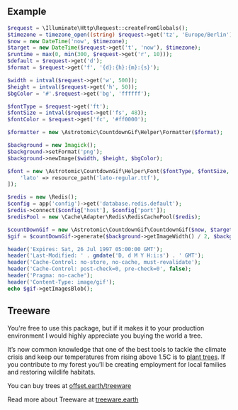 ## Example

```php
$request = \Illuminate\Http\Request::createFromGlobals();
$timezone = timezone_open((string) $request->get('tz', 'Europe/Berlin'));
$now = new DateTime('now', $timezone);
$target = new DateTime($request->get('t', 'now'), $timezone);
$runtime = max(0, min(300, $request->get('r', 10)));
$default = $request->get('d');
$format = $request->get('f', '{d}:{h}:{m}:{s}');

$width = intval($request->get('w', 500));
$height = intval($request->get('h', 50));
$bgColor = '#'.$request->get('bg', 'ffffff');

$fontType = $request->get('ft');
$fontSize = intval($request->get('fs', 48));
$fontColor = $request->get('fc', '#ff0000');

$formatter = new \Astrotomic\CountdownGif\Helper\Formatter($format);

$background = new Imagick();
$background->setFormat('png');
$background->newImage($width, $height, $bgColor);

$font = new \Astrotomic\CountdownGif\Helper\Font($fontType, $fontSize, $fontColor, [
    'lato' => resource_path('lato-regular.ttf'),
]);

$redis = new \Redis();
$config = app('config')->get('database.redis.default');
$redis->connect($config['host'], $config['port']);
$redisPool = new \Cache\Adapter\Redis\RedisCachePool($redis);

$countDownGif = new \Astrotomic\CountdownGif\CountdownGif($now, $target, $runtime, $formatter, $background, $font, $default, $redisPool, \Cache\Adapter\Common\CacheItem::class);
$gif = $countDownGif->generate($background->getImageWidth() / 2, $background->getImageHeight() / 2);

header('Expires: Sat, 26 Jul 1997 05:00:00 GMT');
header('Last-Modified: ' . gmdate('D, d M Y H:i:s') . ' GMT');
header('Cache-Control: no-store, no-cache, must-revalidate');
header('Cache-Control: post-check=0, pre-check=0', false);
header('Pragma: no-cache');
header('Content-Type: image/gif');
echo $gif->getImagesBlob();
```

## Treeware

You're free to use this package, but if it makes it to your production environment I would highly appreciate you buying the world a tree.

It’s now common knowledge that one of the best tools to tackle the climate crisis and keep our temperatures from rising above 1.5C is to [plant trees](https://www.bbc.co.uk/news/science-environment-48870920). If you contribute to my forest you’ll be creating employment for local families and restoring wildlife habitats.

You can buy trees at [offset.earth/treeware](https://plant.treeware.earth/Astrotomic/countdown-gif)

Read more about Treeware at [treeware.earth](https://treeware.earth)
